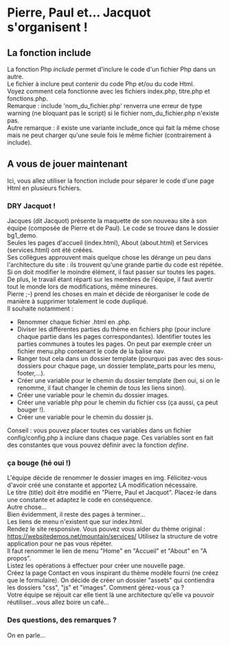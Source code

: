 # Pierre, Paul et... Jacquot s'organisent !

## La fonction include

La fonction Php <i>include</i> permet d'inclure le code d'un fichier Php dans un autre.<br>
Le fichier à inclure peut contenir du code Php et/ou du code Html.<br> 
Voyez comment cela fonctionne avec les fichiers index.php, titre.php et fonctions.php.<br>
Remarque : include 'nom_du_fichier.php' renverra une erreur de type warning (ne bloquant pas le script) si le fichier nom_du_fichier.php n'existe pas.<br>
Autre remarque : il existe une variante include_once qui fait la même chose mais ne peut charger qu'une seule fois le même fichier (contrairement à include).<br>

## A vous de jouer maintenant
Ici, vous allez utiliser la fonction include pour séparer le code d'une page Html en plusieurs fichiers.<br>

### DRY Jacquot !
Jacques (dit Jacquot) présente la maquette de son nouveau site à son équipe (composée de Pierre et de Paul). Le code se trouve dans le dossier bg1_demo.<br>
Seules les pages d'accueil (index.html), About (about.html) et Services (services.html) ont été créées.<br>
Ses collègues approuvent mais quelque chose les dérange un peu dans l'architecture du site : ils trouvent qu'une grande partie du code est répétée.<br>
Si on doit modifier le moindre élément, il faut passer sur toutes les pages. De plus, le travail étant réparti sur les membres de l'équipe, il faut avertir tout le monde lors de modifications, même mineures.<br>
Pierre ;-) prend les choses en main et décide de réorganiser le code de manière à supprimer totalement le code dupliqué.<br>
Il souhaite notamment :<br>
<ul>
    <li>Renommer chaque fichier .html en .php.</li>
    <li>Diviser les différentes parties du thème en fichiers php (pour inclure chaque partie dans les pages correspondantes). Identifier toutes les parties communes à toutes les pages. On peut par exemple créer un fichier menu.php contenant le code de la balise nav.</li>
    <li>Ranger tout cela dans un dossier template (pourquoi pas avec des sous-dossiers pour chaque page, un dossier template_parts pour les menu, footer,...).</li>
    <li>Créer une variable pour le chemin du dossier template (ben oui, si on le renomme, il faut changer le chemin de tous les liens sinon).</li>
    <li>Créer une variable pour le chemin du dossier images.</li>
    <li>Créer une variable php pour le chemin du fichier css (ça aussi, ça peut bouger !).</li>
    <li>Créer une variable pour le chemin du dossier js.</li>
</ul>
Conseil : vous pouvez placer toutes ces variables dans un fichier config/config.php à inclure dans chaque page. Ces variables sont en fait des constantes que vous pouvez définir avec la fonction <i>define</i>.<br>

### ça bouge (hé oui !)
L'équipe décide de renommer le dossier images en img. Félicitez-vous d'avoir créé une constante et apportez LA modification nécessaire.<br>
Le titre (title) doit être modifié en "Pierre, Paul et Jacquot". Placez-le dans une constante et adaptez le code en conséquence.<br>
Autre chose...<br>
Bien évidemment, il reste des pages à terminer...<br>
Les liens de menu n'existent que sur index.html.<br>
Rendez le site responsive. Vous pouvez vous aider du thème original : https://websitedemos.net/mountain/services/
Utilisez la structure de votre application pour ne pas vous répéter.<br>
Il faut renommer le lien de menu "Home" en "Accueil" et "About" en "A propos".<br>
Listez les opérations à effectuer pour créer une nouvelle page.<br>
Créez la page Contact en vous inspirant du thème modèle fourni (ne créez que le formulaire).
On décide de créer un dossier "assets" qui contiendra les dossiers "css", "js" et "images". Comment gérez-vous ça ?<br>
Votre équipe se réjouit car elle tient là une architecture qu'elle va pouvoir réutiliser...vous allez boire un café...

### Des questions, des remarques ?
On en parle...

